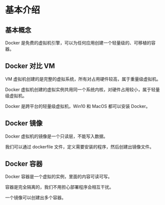 # 基本介绍

## 基本概念

Docker 是免费的虚拟机引擎，可以为任何应用创建一个轻量级的、可移植的容器。

## Docker 对比 VM

VM 虚拟机创建的是完整的虚拟系统，所有对占用硬件较高，属于重量级虚拟机。

Docker 虚拟机创建的虚拟实例共用同一个系统内核，对硬件占用较小，属于轻量级虚拟机。

Docker 是跨平台的轻量级虚拟机，Win10 和 MacOS 都可以安装 Docker。

## Docker 镜像

Docker 虚拟机的镜像是一个只读层，不能写入数据。

我们可以通过 dockerfile 文件，定义需要安装的程序，然后创建出镜像文件。

## Docker 容器

Docker 容器是一个虚拟的实例，里面的内容可读可写。

容器是完全隔离的，我们不用担心部署程序会相互干扰。

一个镜像可以创建出多个容器。
